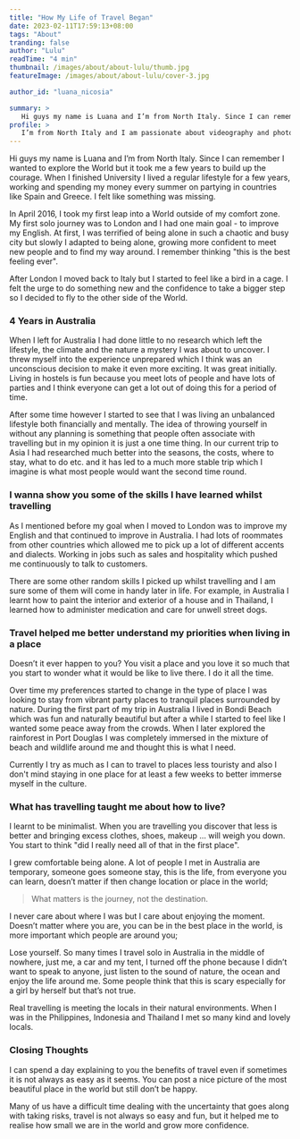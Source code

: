```yaml
---
title: "How My Life of Travel Began"
date: 2023-02-11T17:59:13+08:00
tags: "About"
tranding: false
author: "Lulu"
readTime: "4 min"
thumbnail: /images/about/about-lulu/thumb.jpg
featureImage: /images/about/about-lulu/cover-3.jpg

author_id: "luana_nicosia"

summary: >
   Hi guys my name is Luana and I’m from North Italy. Since I can remember I wanted to explore the World.
profile: >
   I’m from North Italy and I am passionate about videography and photography ...
---
```


Hi guys my name is Luana and I’m from North Italy. Since I can remember I wanted to explore the World but it took me a few years to build up the courage. When I finished University I lived a regular lifestyle for a few years, working and spending my money every summer on partying in countries like Spain and Greece. I felt like something was missing.

In April 2016, I took my first leap into a World outside of my comfort zone.  My first solo journey was to London and I had one main goal - to improve my English. At first, I was terrified of being alone in such a chaotic and busy city but slowly I adapted to being alone, growing more confident to meet new people and to find my way around. I remember thinking "this is the best feeling ever".

After London I moved back to Italy but I started to feel like a bird in a cage. I felt the urge to do something new and the confidence to take a bigger step so I decided to fly to the other side of the World. 

### 4 Years in Australia

When I left for Australia I had done little to no research which left the lifestyle, the climate and the nature a mystery I was about to uncover. I threw myself into the experience unprepared which I think was an unconscious decision to make it even more exciting. It was great initially. Living in hostels is fun because you meet lots of people and have lots of parties and I think everyone can get a lot out of doing this for a period of time. 

After some time however I started to see that I was living an unbalanced lifestyle both financially and mentally. The idea of throwing yourself in without any planning is something that people often associate with travelling but in my opinion it is just a one time thing. In our current trip to Asia I had researched much better into the seasons, the costs, where to stay, what to do etc. and it has led to a much more stable trip which I imagine is what most people would want the second time round.

### I wanna show you some of the skills I have learned whilst travelling

As I mentioned before my goal when I moved to London was to improve my English and that continued to improve in Australia. I had lots of roommates from other countries which allowed me to pick up a lot of different accents and dialects. Working in jobs such as sales and hospitality which pushed me continuously to talk to customers. 

There are some other random skills I picked up whilst travelling and I am sure some of them will come in handy later in life. For example, in Australia I learnt how to paint the interior and exterior of a house and in Thailand, I learned how to administer medication and care for unwell street dogs. 

### Travel helped me better understand my priorities when living in a place

Doesn’t it ever happen to you? You visit a place and you love it so much that you start to wonder what it would be like to live there. I do it all the time.

Over time my preferences started to change in the type of place I was looking to stay from vibrant party places to tranquil places surrounded by nature. During the first part of my trip in Australia I lived in Bondi Beach which was fun and naturally beautiful but after a while I started to feel like I wanted some peace away from the crowds. When I later explored the rainforest in Port Douglas I was completely immersed in the mixture of beach and wildlife around me and thought this is what I need. 

Currently I try as much as I can to travel to places less touristy and also I don't mind staying in one place for at least a few weeks to better immerse myself in the culture. 

### What has travelling taught me about how to live?

I learnt to be minimalist. When you are travelling you discover that less is better and bringing excess clothes, shoes, makeup ... will weigh you down. You start to think "did I really need all of that in the first place".

I grew comfortable being alone. A lot of people I met in Australia are temporary, someone goes someone stay, this is the life, from everyone you can learn, doesn’t matter if then change location or place in the world;

>What matters is the journey, not the destination. 

I never care about where I was but I care about enjoying the moment. Doesn’t matter where you are, you can be in the best place in the world, is more important which people are around you;

Lose yourself. So many times I travel solo in Australia in the middle of nowhere, just me, a car and my tent, I turned off the phone because I didn’t want to speak to anyone, just listen to the sound of nature, the ocean and enjoy the life around me. Some people think that this is scary especially for a girl by herself but that’s not true. 

Real travelling is meeting the locals in their natural environments. When I was in the Philippines, Indonesia and Thailand I met so many kind and lovely locals.

### Closing Thoughts

I can spend a day explaining to you the benefits of travel even if sometimes it is not always as easy as it seems. You can post a nice picture of the most beautiful place in the world but still don’t be happy. 


Many of us have a difficult time dealing with the uncertainty that goes along with taking risks, travel is not always so easy and fun, but it helped me to realise how small we are in the world and grow more confidence. 
